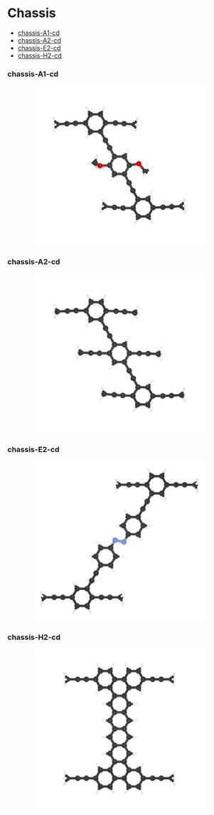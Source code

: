# Chassis
- [chassis-A1-cd](#chassis-a1-cd)
- [chassis-A2-cd](#chassis-a2-cd)
- [chassis-E2-cd](#chassis-e2-cd)
- [chassis-H2-cd](#chassis-h2-cd)

### chassis-A1-cd
<p align="center"><img src='assets/img/chassis/chassis-A1-cd.png' width="400"></p>

### chassis-A2-cd
<p align="center"><img src='assets/img/chassis/chassis-A2-cd.png' width="400"></p>

### chassis-E2-cd
<p align="center"><img src='assets/img/chassis/chassis-E2-cd.png' width="400"></p>

### chassis-H2-cd
<p align="center"><img src='assets/img/chassis/chassis-H2-cd.png' width="400"></p>
